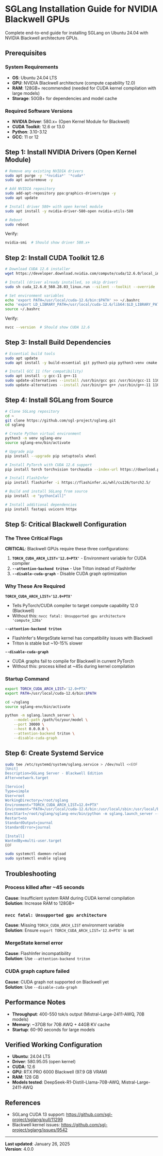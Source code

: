 # SGLang Installation Guide for NVIDIA Blackwell GPUs

Complete end-to-end guide for installing SGLang on Ubuntu 24.04 with NVIDIA Blackwell architecture GPUs.

## Prerequisites

### System Requirements
- **OS**: Ubuntu 24.04 LTS
- **GPU**: NVIDIA Blackwell architecture (compute capability 12.0)
- **RAM**: 128GB+ recommended (needed for CUDA kernel compilation with large models)
- **Storage**: 50GB+ for dependencies and model cache

### Required Software Versions
- **NVIDIA Driver**: 580.x+ (Open Kernel Module for Blackwell)
- **CUDA Toolkit**: 12.6 or 13.0
- **Python**: 3.10-3.12
- **GCC**: 11 or 12

## Step 1: Install NVIDIA Drivers (Open Kernel Module)

```bash
# Remove any existing NVIDIA drivers
sudo apt purge -y '*nvidia*' '*cuda*'
sudo apt autoremove -y

# Add NVIDIA repository
sudo add-apt-repository ppa:graphics-drivers/ppa -y
sudo apt update

# Install driver 580+ with open kernel module
sudo apt install -y nvidia-driver-580-open nvidia-utils-580

# Reboot
sudo reboot
```

Verify:
```bash
nvidia-smi  # Should show driver 580.x+
```

## Step 2: Install CUDA Toolkit 12.6

```bash
# Download CUDA 12.6 installer
wget https://developer.download.nvidia.com/compute/cuda/12.6.0/local_installers/cuda_12.6.0_560.28.03_linux.run

# Install (driver already installed, so skip driver)
sudo sh cuda_12.6.0_560.28.03_linux.run --silent --toolkit --override

# Set environment variables
echo 'export PATH=/usr/local/cuda-12.6/bin:$PATH' >> ~/.bashrc
echo 'export LD_LIBRARY_PATH=/usr/local/cuda-12.6/lib64:$LD_LIBRARY_PATH' >> ~/.bashrc
source ~/.bashrc
```

Verify:
```bash
nvcc --version  # Should show CUDA 12.6
```

## Step 3: Install Build Dependencies

```bash
# Essential build tools
sudo apt update
sudo apt install -y build-essential git python3-pip python3-venv cmake ninja-build pkg-config libopenblas-dev

# Install GCC 11 (for compatibility)
sudo apt install -y gcc-11 g++-11
sudo update-alternatives --install /usr/bin/gcc gcc /usr/bin/gcc-11 110
sudo update-alternatives --install /usr/bin/g++ g++ /usr/bin/g++-11 110
```

## Step 4: Install SGLang from Source

```bash
# Clone SGLang repository
cd ~
git clone https://github.com/sgl-project/sglang.git
cd sglang

# Create Python virtual environment
python3 -m venv sglang-env
source sglang-env/bin/activate

# Upgrade pip
pip install --upgrade pip setuptools wheel

# Install PyTorch with CUDA 12.6 support
pip install torch torchvision torchaudio --index-url https://download.pytorch.org/whl/cu126

# Install FlashInfer
pip install flashinfer -i https://flashinfer.ai/whl/cu126/torch2.5/

# Build and install SGLang from source
pip install -e "python[all]"

# Install additional dependencies
pip install fastapi uvicorn httpx
```

## Step 5: Critical Blackwell Configuration

### The Three Critical Flags

**CRITICAL**: Blackwell GPUs require these three configurations:

1. **`TORCH_CUDA_ARCH_LIST='12.0+PTX'`** - Environment variable for CUDA compiler
2. **`--attention-backend triton`** - Use Triton instead of FlashInfer
3. **`--disable-cuda-graph`** - Disable CUDA graph optimization

### Why These Are Required

**`TORCH_CUDA_ARCH_LIST='12.0+PTX'`**
- Tells PyTorch/CUDA compiler to target compute capability 12.0 (Blackwell)
- Without this: `nvcc fatal: Unsupported gpu architecture 'compute_120a'`

**`--attention-backend triton`**
- FlashInfer's MergeState kernel has compatibility issues with Blackwell
- Triton is stable but ~10-15% slower

**`--disable-cuda-graph`**
- CUDA graphs fail to compile for Blackwell in current PyTorch
- Without this: process killed at ~45s during kernel compilation

### Startup Command

```bash
export TORCH_CUDA_ARCH_LIST='12.0+PTX'
export PATH=/usr/local/cuda-12.6/bin:$PATH

cd ~/sglang
source sglang-env/bin/activate

python -m sglang.launch_server \
    --model-path /path/to/your/model \
    --port 30000 \
    --host 0.0.0.0 \
    --attention-backend triton \
    --disable-cuda-graph
```

## Step 6: Create Systemd Service

```bash
sudo tee /etc/systemd/system/sglang.service > /dev/null <<EOF
[Unit]
Description=SGLang Server - Blackwell Edition
After=network.target

[Service]
Type=simple
User=root
WorkingDirectory=/root/sglang
Environment="TORCH_CUDA_ARCH_LIST=12.0+PTX"
Environment="PATH=/usr/local/cuda-12.6/bin:/usr/local/sbin:/usr/local/bin:/usr/sbin:/usr/bin:/sbin:/bin"
ExecStart=/root/sglang/sglang-env/bin/python -m sglang.launch_server --model-path /path/to/model --port 30000 --host 0.0.0.0 --attention-backend triton --disable-cuda-graph
Restart=no
StandardOutput=journal
StandardError=journal

[Install]
WantedBy=multi-user.target
EOF

sudo systemctl daemon-reload
sudo systemctl enable sglang
```

## Troubleshooting

### Process killed after ~45 seconds
**Cause**: Insufficient system RAM during CUDA kernel compilation  
**Solution**: Increase RAM to 128GB+

### `nvcc fatal: Unsupported gpu architecture`
**Cause**: Missing `TORCH_CUDA_ARCH_LIST` environment variable  
**Solution**: Ensure `export TORCH_CUDA_ARCH_LIST='12.0+PTX'` is set

### MergeState kernel error
**Cause**: FlashInfer incompatibility  
**Solution**: Use `--attention-backend triton`

### CUDA graph capture failed
**Cause**: CUDA graph not supported on Blackwell yet  
**Solution**: Use `--disable-cuda-graph`

## Performance Notes

- **Throughput**: 400-550 tok/s output (Mistral-Large-2411-AWQ, 70B models)
- **Memory**: ~37GB for 70B AWQ + 44GB KV cache
- **Startup**: 60-90 seconds for large models

## Verified Working Configuration

- **Ubuntu**: 24.04 LTS
- **Driver**: 580.95.05 (open kernel)
- **CUDA**: 12.6
- **GPU**: RTX PRO 6000 Blackwell (97.9 GB VRAM)
- **RAM**: 128 GB
- **Models tested**: DeepSeek-R1-Distill-Llama-70B-AWQ, Mistral-Large-2411-AWQ

## References

- SGLang CUDA 13 support: https://github.com/sgl-project/sglang/pull/11299
- Blackwell kernel issues: https://github.com/sgl-project/sglang/issues/9542

---
**Last updated**: January 26, 2025  
**Version**: 4.0.0
